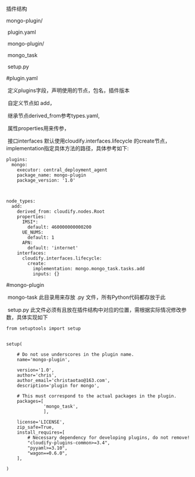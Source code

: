插件结构

mongo-plugin/

​	plugin.yaml

​	mongo-plugin/

​		mongo_task

​		setup.py



#plugin.yaml

​		定义plugins字段，声明使用的节点，包名，插件版本

​		自定义节点如 add，

​				继承节点derived_from参考types.yaml,

​				属性properties用来传参，

​				接口interfaces 默认使用cloudify.interfaces.lifecycle 的create节点，implementation指定具体方法的路径，具体参考如下:

```
plugins:
  mongo:
    executor: central_deployment_agent
    package_name: mongo-plugin
    package_version: '1.0'



node_types:
  add:
    derived_from: cloudify.nodes.Root
    properties:
      IMSI*:
        default: 460000000000200
      UE_NUMS:
        default: 1
      APN:
        default: 'internet'
    interfaces:
      cloudify.interfaces.lifecycle:
        create:
          implementation: mongo.mongo_task.tasks.add
          inputs: {}
```



#mongo-plugin

​	mongo-task 此目录用来存放 .py 文件，所有Python代码都存放于此

​	setup.py	此文件必须有且放在插件结构中对应的位置，需根据实际情况修改参数，具体实现如下

```
from setuptools import setup


setup(

    # Do not use underscores in the plugin name.
    name='mongo-plugin',

    version='1.0',
    author='chris',
    author_email='christaotao@163.com',
    description='plugin for mongo',

    # This must correspond to the actual packages in the plugin.
    packages=[
              'mongo_task',
              ],

    license='LICENSE',
    zip_safe=True,
    install_requires=[
        # Necessary dependency for developing plugins, do not remove!
        "cloudify-plugins-common>=3.4",
        "pyyaml>=3.10",
        "wagon==0.6.0",
    ],

)
```

